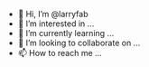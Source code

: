 - 👋 Hi, I’m @larryfab
- 👀 I’m interested in ...
- 🌱 I’m currently learning ...
- 💞️ I’m looking to collaborate on ...
- 📫 How to reach me ...

<!---
larryfab/larryfab is a ✨ special ✨ repository because its `README.md` (this file) appears on your GitHub profile.
You can click the Preview link to take a look at your changes.
--->
